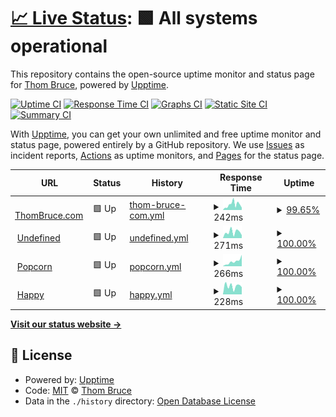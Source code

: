 # [📈 Live Status](https://status.thombruce.com): <!--live status--> **🟩 All systems operational**

This repository contains the open-source uptime monitor and status page for [Thom Bruce](https://thombruce.com/), powered by [Upptime](https://github.com/upptime/upptime).

[![Uptime CI](https://github.com/thombruce/status/workflows/Uptime%20CI/badge.svg)](https://github.com/thombruce/status/actions?query=workflow%3A%22Uptime+CI%22)
[![Response Time CI](https://github.com/thombruce/status/workflows/Response%20Time%20CI/badge.svg)](https://github.com/thombruce/status/actions?query=workflow%3A%22Response+Time+CI%22)
[![Graphs CI](https://github.com/thombruce/status/workflows/Graphs%20CI/badge.svg)](https://github.com/thombruce/status/actions?query=workflow%3A%22Graphs+CI%22)
[![Static Site CI](https://github.com/thombruce/status/workflows/Static%20Site%20CI/badge.svg)](https://github.com/thombruce/status/actions?query=workflow%3A%22Static+Site+CI%22)
[![Summary CI](https://github.com/thombruce/status/workflows/Summary%20CI/badge.svg)](https://github.com/thombruce/status/actions?query=workflow%3A%22Summary+CI%22)

With [Upptime](https://upptime.js.org), you can get your own unlimited and free uptime monitor and status page, powered entirely by a GitHub repository. We use [Issues](https://github.com/thombruce/status/issues) as incident reports, [Actions](https://github.com/thombruce/status/actions) as uptime monitors, and [Pages](https://status.thombruce.com) for the status page.

<!--start: status pages-->
<!-- This summary is generated by Upptime (https://github.com/upptime/upptime) -->
<!-- Do not edit this manually, your changes will be overwritten -->
<!-- prettier-ignore -->
| URL | Status | History | Response Time | Uptime |
| --- | ------ | ------- | ------------- | ------ |
| <img alt="" src="https://favicons.githubusercontent.com/thombruce.com" height="13"> [ThomBruce.com](https://thombruce.com) | 🟩 Up | [thom-bruce-com.yml](https://github.com/thombruce/status/commits/HEAD/history/thom-bruce-com.yml) | <details><summary><img alt="Response time graph" src="./graphs/thom-bruce-com/response-time-week.png" height="20"> 242ms</summary><br><a href="https://status.thombruce.com/history/thom-bruce-com"><img alt="Response time 195" src="https://img.shields.io/endpoint?url=https%3A%2F%2Fraw.githubusercontent.com%2Fthombruce%2Fstatus%2FHEAD%2Fapi%2Fthom-bruce-com%2Fresponse-time.json"></a><br><a href="https://status.thombruce.com/history/thom-bruce-com"><img alt="24-hour response time 103" src="https://img.shields.io/endpoint?url=https%3A%2F%2Fraw.githubusercontent.com%2Fthombruce%2Fstatus%2FHEAD%2Fapi%2Fthom-bruce-com%2Fresponse-time-day.json"></a><br><a href="https://status.thombruce.com/history/thom-bruce-com"><img alt="7-day response time 242" src="https://img.shields.io/endpoint?url=https%3A%2F%2Fraw.githubusercontent.com%2Fthombruce%2Fstatus%2FHEAD%2Fapi%2Fthom-bruce-com%2Fresponse-time-week.json"></a><br><a href="https://status.thombruce.com/history/thom-bruce-com"><img alt="30-day response time 211" src="https://img.shields.io/endpoint?url=https%3A%2F%2Fraw.githubusercontent.com%2Fthombruce%2Fstatus%2FHEAD%2Fapi%2Fthom-bruce-com%2Fresponse-time-month.json"></a><br><a href="https://status.thombruce.com/history/thom-bruce-com"><img alt="1-year response time 195" src="https://img.shields.io/endpoint?url=https%3A%2F%2Fraw.githubusercontent.com%2Fthombruce%2Fstatus%2FHEAD%2Fapi%2Fthom-bruce-com%2Fresponse-time-year.json"></a></details> | <details><summary><a href="https://status.thombruce.com/history/thom-bruce-com">99.65%</a></summary><a href="https://status.thombruce.com/history/thom-bruce-com"><img alt="All-time uptime 99.93%" src="https://img.shields.io/endpoint?url=https%3A%2F%2Fraw.githubusercontent.com%2Fthombruce%2Fstatus%2FHEAD%2Fapi%2Fthom-bruce-com%2Fuptime.json"></a><br><a href="https://status.thombruce.com/history/thom-bruce-com"><img alt="24-hour uptime 100.00%" src="https://img.shields.io/endpoint?url=https%3A%2F%2Fraw.githubusercontent.com%2Fthombruce%2Fstatus%2FHEAD%2Fapi%2Fthom-bruce-com%2Fuptime-day.json"></a><br><a href="https://status.thombruce.com/history/thom-bruce-com"><img alt="7-day uptime 99.65%" src="https://img.shields.io/endpoint?url=https%3A%2F%2Fraw.githubusercontent.com%2Fthombruce%2Fstatus%2FHEAD%2Fapi%2Fthom-bruce-com%2Fuptime-week.json"></a><br><a href="https://status.thombruce.com/history/thom-bruce-com"><img alt="30-day uptime 99.85%" src="https://img.shields.io/endpoint?url=https%3A%2F%2Fraw.githubusercontent.com%2Fthombruce%2Fstatus%2FHEAD%2Fapi%2Fthom-bruce-com%2Fuptime-month.json"></a><br><a href="https://status.thombruce.com/history/thom-bruce-com"><img alt="1-year uptime 99.93%" src="https://img.shields.io/endpoint?url=https%3A%2F%2Fraw.githubusercontent.com%2Fthombruce%2Fstatus%2FHEAD%2Fapi%2Fthom-bruce-com%2Fuptime-year.json"></a></details>
| <img alt="" src="https://favicons.githubusercontent.com/code.thombruce.com" height="13"> [Undefined](https://code.thombruce.com) | 🟩 Up | [undefined.yml](https://github.com/thombruce/status/commits/HEAD/history/undefined.yml) | <details><summary><img alt="Response time graph" src="./graphs/undefined/response-time-week.png" height="20"> 271ms</summary><br><a href="https://status.thombruce.com/history/undefined"><img alt="Response time 225" src="https://img.shields.io/endpoint?url=https%3A%2F%2Fraw.githubusercontent.com%2Fthombruce%2Fstatus%2FHEAD%2Fapi%2Fundefined%2Fresponse-time.json"></a><br><a href="https://status.thombruce.com/history/undefined"><img alt="24-hour response time 134" src="https://img.shields.io/endpoint?url=https%3A%2F%2Fraw.githubusercontent.com%2Fthombruce%2Fstatus%2FHEAD%2Fapi%2Fundefined%2Fresponse-time-day.json"></a><br><a href="https://status.thombruce.com/history/undefined"><img alt="7-day response time 271" src="https://img.shields.io/endpoint?url=https%3A%2F%2Fraw.githubusercontent.com%2Fthombruce%2Fstatus%2FHEAD%2Fapi%2Fundefined%2Fresponse-time-week.json"></a><br><a href="https://status.thombruce.com/history/undefined"><img alt="30-day response time 220" src="https://img.shields.io/endpoint?url=https%3A%2F%2Fraw.githubusercontent.com%2Fthombruce%2Fstatus%2FHEAD%2Fapi%2Fundefined%2Fresponse-time-month.json"></a><br><a href="https://status.thombruce.com/history/undefined"><img alt="1-year response time 225" src="https://img.shields.io/endpoint?url=https%3A%2F%2Fraw.githubusercontent.com%2Fthombruce%2Fstatus%2FHEAD%2Fapi%2Fundefined%2Fresponse-time-year.json"></a></details> | <details><summary><a href="https://status.thombruce.com/history/undefined">100.00%</a></summary><a href="https://status.thombruce.com/history/undefined"><img alt="All-time uptime 99.98%" src="https://img.shields.io/endpoint?url=https%3A%2F%2Fraw.githubusercontent.com%2Fthombruce%2Fstatus%2FHEAD%2Fapi%2Fundefined%2Fuptime.json"></a><br><a href="https://status.thombruce.com/history/undefined"><img alt="24-hour uptime 100.00%" src="https://img.shields.io/endpoint?url=https%3A%2F%2Fraw.githubusercontent.com%2Fthombruce%2Fstatus%2FHEAD%2Fapi%2Fundefined%2Fuptime-day.json"></a><br><a href="https://status.thombruce.com/history/undefined"><img alt="7-day uptime 100.00%" src="https://img.shields.io/endpoint?url=https%3A%2F%2Fraw.githubusercontent.com%2Fthombruce%2Fstatus%2FHEAD%2Fapi%2Fundefined%2Fuptime-week.json"></a><br><a href="https://status.thombruce.com/history/undefined"><img alt="30-day uptime 100.00%" src="https://img.shields.io/endpoint?url=https%3A%2F%2Fraw.githubusercontent.com%2Fthombruce%2Fstatus%2FHEAD%2Fapi%2Fundefined%2Fuptime-month.json"></a><br><a href="https://status.thombruce.com/history/undefined"><img alt="1-year uptime 99.98%" src="https://img.shields.io/endpoint?url=https%3A%2F%2Fraw.githubusercontent.com%2Fthombruce%2Fstatus%2FHEAD%2Fapi%2Fundefined%2Fuptime-year.json"></a></details>
| <img alt="" src="https://favicons.githubusercontent.com/popcorn.thombruce.com" height="13"> [Popcorn](https://popcorn.thombruce.com) | 🟩 Up | [popcorn.yml](https://github.com/thombruce/status/commits/HEAD/history/popcorn.yml) | <details><summary><img alt="Response time graph" src="./graphs/popcorn/response-time-week.png" height="20"> 266ms</summary><br><a href="https://status.thombruce.com/history/popcorn"><img alt="Response time 233" src="https://img.shields.io/endpoint?url=https%3A%2F%2Fraw.githubusercontent.com%2Fthombruce%2Fstatus%2FHEAD%2Fapi%2Fpopcorn%2Fresponse-time.json"></a><br><a href="https://status.thombruce.com/history/popcorn"><img alt="24-hour response time 627" src="https://img.shields.io/endpoint?url=https%3A%2F%2Fraw.githubusercontent.com%2Fthombruce%2Fstatus%2FHEAD%2Fapi%2Fpopcorn%2Fresponse-time-day.json"></a><br><a href="https://status.thombruce.com/history/popcorn"><img alt="7-day response time 266" src="https://img.shields.io/endpoint?url=https%3A%2F%2Fraw.githubusercontent.com%2Fthombruce%2Fstatus%2FHEAD%2Fapi%2Fpopcorn%2Fresponse-time-week.json"></a><br><a href="https://status.thombruce.com/history/popcorn"><img alt="30-day response time 228" src="https://img.shields.io/endpoint?url=https%3A%2F%2Fraw.githubusercontent.com%2Fthombruce%2Fstatus%2FHEAD%2Fapi%2Fpopcorn%2Fresponse-time-month.json"></a><br><a href="https://status.thombruce.com/history/popcorn"><img alt="1-year response time 233" src="https://img.shields.io/endpoint?url=https%3A%2F%2Fraw.githubusercontent.com%2Fthombruce%2Fstatus%2FHEAD%2Fapi%2Fpopcorn%2Fresponse-time-year.json"></a></details> | <details><summary><a href="https://status.thombruce.com/history/popcorn">100.00%</a></summary><a href="https://status.thombruce.com/history/popcorn"><img alt="All-time uptime 99.98%" src="https://img.shields.io/endpoint?url=https%3A%2F%2Fraw.githubusercontent.com%2Fthombruce%2Fstatus%2FHEAD%2Fapi%2Fpopcorn%2Fuptime.json"></a><br><a href="https://status.thombruce.com/history/popcorn"><img alt="24-hour uptime 100.00%" src="https://img.shields.io/endpoint?url=https%3A%2F%2Fraw.githubusercontent.com%2Fthombruce%2Fstatus%2FHEAD%2Fapi%2Fpopcorn%2Fuptime-day.json"></a><br><a href="https://status.thombruce.com/history/popcorn"><img alt="7-day uptime 100.00%" src="https://img.shields.io/endpoint?url=https%3A%2F%2Fraw.githubusercontent.com%2Fthombruce%2Fstatus%2FHEAD%2Fapi%2Fpopcorn%2Fuptime-week.json"></a><br><a href="https://status.thombruce.com/history/popcorn"><img alt="30-day uptime 99.95%" src="https://img.shields.io/endpoint?url=https%3A%2F%2Fraw.githubusercontent.com%2Fthombruce%2Fstatus%2FHEAD%2Fapi%2Fpopcorn%2Fuptime-month.json"></a><br><a href="https://status.thombruce.com/history/popcorn"><img alt="1-year uptime 99.98%" src="https://img.shields.io/endpoint?url=https%3A%2F%2Fraw.githubusercontent.com%2Fthombruce%2Fstatus%2FHEAD%2Fapi%2Fpopcorn%2Fuptime-year.json"></a></details>
| <img alt="" src="https://favicons.githubusercontent.com/happy.thombruce.com" height="13"> [Happy](https://happy.thombruce.com) | 🟩 Up | [happy.yml](https://github.com/thombruce/status/commits/HEAD/history/happy.yml) | <details><summary><img alt="Response time graph" src="./graphs/happy/response-time-week.png" height="20"> 228ms</summary><br><a href="https://status.thombruce.com/history/happy"><img alt="Response time 225" src="https://img.shields.io/endpoint?url=https%3A%2F%2Fraw.githubusercontent.com%2Fthombruce%2Fstatus%2FHEAD%2Fapi%2Fhappy%2Fresponse-time.json"></a><br><a href="https://status.thombruce.com/history/happy"><img alt="24-hour response time 198" src="https://img.shields.io/endpoint?url=https%3A%2F%2Fraw.githubusercontent.com%2Fthombruce%2Fstatus%2FHEAD%2Fapi%2Fhappy%2Fresponse-time-day.json"></a><br><a href="https://status.thombruce.com/history/happy"><img alt="7-day response time 228" src="https://img.shields.io/endpoint?url=https%3A%2F%2Fraw.githubusercontent.com%2Fthombruce%2Fstatus%2FHEAD%2Fapi%2Fhappy%2Fresponse-time-week.json"></a><br><a href="https://status.thombruce.com/history/happy"><img alt="30-day response time 247" src="https://img.shields.io/endpoint?url=https%3A%2F%2Fraw.githubusercontent.com%2Fthombruce%2Fstatus%2FHEAD%2Fapi%2Fhappy%2Fresponse-time-month.json"></a><br><a href="https://status.thombruce.com/history/happy"><img alt="1-year response time 225" src="https://img.shields.io/endpoint?url=https%3A%2F%2Fraw.githubusercontent.com%2Fthombruce%2Fstatus%2FHEAD%2Fapi%2Fhappy%2Fresponse-time-year.json"></a></details> | <details><summary><a href="https://status.thombruce.com/history/happy">100.00%</a></summary><a href="https://status.thombruce.com/history/happy"><img alt="All-time uptime 100.00%" src="https://img.shields.io/endpoint?url=https%3A%2F%2Fraw.githubusercontent.com%2Fthombruce%2Fstatus%2FHEAD%2Fapi%2Fhappy%2Fuptime.json"></a><br><a href="https://status.thombruce.com/history/happy"><img alt="24-hour uptime 100.00%" src="https://img.shields.io/endpoint?url=https%3A%2F%2Fraw.githubusercontent.com%2Fthombruce%2Fstatus%2FHEAD%2Fapi%2Fhappy%2Fuptime-day.json"></a><br><a href="https://status.thombruce.com/history/happy"><img alt="7-day uptime 100.00%" src="https://img.shields.io/endpoint?url=https%3A%2F%2Fraw.githubusercontent.com%2Fthombruce%2Fstatus%2FHEAD%2Fapi%2Fhappy%2Fuptime-week.json"></a><br><a href="https://status.thombruce.com/history/happy"><img alt="30-day uptime 100.00%" src="https://img.shields.io/endpoint?url=https%3A%2F%2Fraw.githubusercontent.com%2Fthombruce%2Fstatus%2FHEAD%2Fapi%2Fhappy%2Fuptime-month.json"></a><br><a href="https://status.thombruce.com/history/happy"><img alt="1-year uptime 100.00%" src="https://img.shields.io/endpoint?url=https%3A%2F%2Fraw.githubusercontent.com%2Fthombruce%2Fstatus%2FHEAD%2Fapi%2Fhappy%2Fuptime-year.json"></a></details>

<!--end: status pages-->

[**Visit our status website →**](https://status.thombruce.com)

## 📄 License

- Powered by: [Upptime](https://github.com/upptime/upptime)
- Code: [MIT](./LICENSE) © [Thom Bruce](https://thombruce.com/)
- Data in the `./history` directory: [Open Database License](https://opendatacommons.org/licenses/odbl/1-0/)
